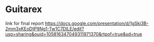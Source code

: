 # Guitarex
link for final report
https://docs.google.com/presentation/d/1gSki3B-2mm3xKEoDtP9Ng1-Tw1C7DlLE/edit?usp=sharing&ouid=105816347049311971370&rtpof=true&sd=true
